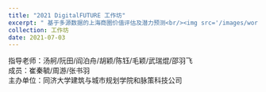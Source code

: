 ```yaml
---
title: "2021 DigitalFUTURE 工作坊"
excerpt: " 基于多源数据的上海商圈价值评估及潜力预测<br/><img src='/images/workshop/2021DF(750).jpg'>"
collection: 工作坊
date: 2021-07-03
---
```

指导老师：汤舸/阮田/阎泊舟/胡颖/陈钰/毛颖/武瑞焜/邵羽飞<br/>
成员：崔秦毓/周游/张书羽<br/>
主办单位：同济大学建筑与城市规划学院和脉策科技公司
